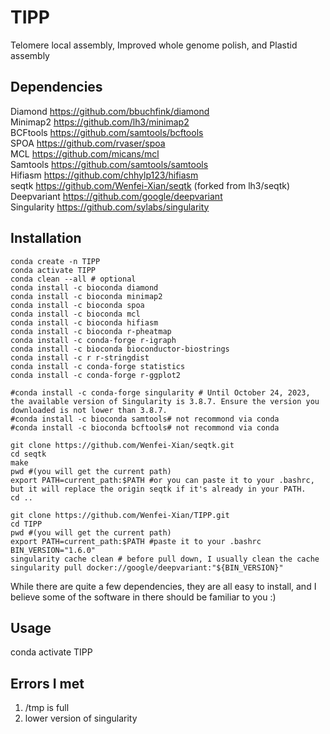 # TIPP
Telomere local assembly, Improved whole genome polish, and Plastid assembly

## Dependencies
Diamond https://github.com/bbuchfink/diamond   
Minimap2 https://github.com/lh3/minimap2   
BCFtools https://github.com/samtools/bcftools   
SPOA https://github.com/rvaser/spoa    
MCL https://github.com/micans/mcl   
Samtools https://github.com/samtools/samtools   
Hifiasm https://github.com/chhylp123/hifiasm  
seqtk https://github.com/Wenfei-Xian/seqtk (forked from lh3/seqtk)  
Deepvariant https://github.com/google/deepvariant   
Singularity https://github.com/sylabs/singularity   

## Installation
```
conda create -n TIPP
conda activate TIPP
conda clean --all # optional
conda install -c bioconda diamond
conda install -c bioconda minimap2
conda install -c bioconda spoa
conda install -c bioconda mcl
conda install -c bioconda hifiasm
conda install -c bioconda r-pheatmap
conda install -c conda-forge r-igraph
conda install -c bioconda bioconductor-biostrings
conda install -c r r-stringdist
conda install -c conda-forge statistics
conda install -c conda-forge r-ggplot2

#conda install -c conda-forge singularity # Until October 24, 2023, the available version of Singularity is 3.8.7. Ensure the version you downloaded is not lower than 3.8.7.
#conda install -c bioconda samtools# not recommond via conda
#conda install -c bioconda bcftools# not recommond via conda

git clone https://github.com/Wenfei-Xian/seqtk.git
cd seqtk
make
pwd #(you will get the current path)
export PATH=current_path:$PATH #or you can paste it to your .bashrc, but it will replace the origin seqtk if it's already in your PATH.
cd ..

git clone https://github.com/Wenfei-Xian/TIPP.git
cd TIPP
pwd #(you will get the current path)
export PATH=current_path:$PATH #paste it to your .bashrc
BIN_VERSION="1.6.0"
singularity cache clean # before pull down, I usually clean the cache
singularity pull docker://google/deepvariant:"${BIN_VERSION}"   
```
While there are quite a few dependencies, they are all easy to install, and I believe some of the software in there should be familiar to you :)

## Usage   
conda activate TIPP


## Errors I met
1) /tmp is full   
2) lower version of singularity
